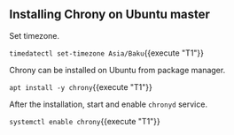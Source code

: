 ## Installing Chrony on Ubuntu master

Set timezone.

`timedatectl set-timezone Asia/Baku`{{execute "T1"}}

Chrony can be installed on Ubuntu from package manager.

`apt install -y chrony`{{execute "T1"}}

After the installation, start and enable `chronyd` service.

`systemctl enable chrony`{{execute "T1"}}